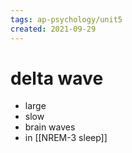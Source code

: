 ```yaml
---
tags: ap-psychology/unit5 
created: 2021-09-29
---
```


# delta wave

- large
- slow
- brain waves
- in [[NREM-3 sleep]] 
